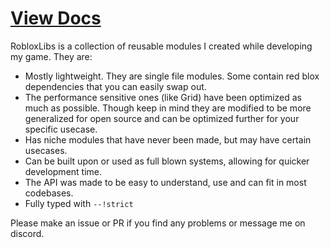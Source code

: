 # [View Docs](https://parihsz.github.io/RobloxLibs/)
RobloxLibs is a collection of reusable modules I created while developing my game.
They are: 
* Mostly lightweight. They are single file modules. Some contain red blox dependencies that you can easily swap out.
* The performance sensitive ones (like Grid) have been optimized as much as possible. Though keep in mind they are modified to be more generalized for open source and can be optimized further for your specific usecase.
* Has niche modules that have never been made, but may have certain usecases.
* Can be built upon or used as full blown systems, allowing for quicker development time.
* The API was made to be easy to understand, use and can fit in most codebases.
* Fully typed with ``--!strict``

Please make an issue or PR if you find any problems or message me on discord.
